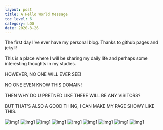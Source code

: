```yaml
---
layout: post
title: A Hello World Message
toc_level: 6
category: LOG
date: 2020-3-26
---
```



The first day I've ever have my personal blog. Thanks to github pages and jekyll!<br/><br/>
This is a place where I will be sharing my daily life and perhaps some interesting thoughts in my studies.<br/><br/>
HOWEVER, NO ONE WILL EVER SEE!<br/><br/>
NO ONE EVEN KNOW THIS DOMAIN!<br/><br/>
THEN WHY DO U PRETNED LIKE THERE WILL BE ANY VISITORS?<br/><br/>
BUT THAT'S ALSO A GOOD THING, I CAN MAKE MY PAGE SHOWY LIKE THIS.<br/><br/>
![img1]({{site.url}}{{site.baseurl}}{{site.assets_path}}/img/dog1.png)
![img1]({{site.url}}{{site.baseurl}}{{site.assets_path}}/img/dog1.png)
![img1]({{site.url}}{{site.baseurl}}{{site.assets_path}}/img/dog1.png)
![img1]({{site.url}}{{site.baseurl}}{{site.assets_path}}/img/dog1.png)
![img1]({{site.url}}{{site.baseurl}}{{site.assets_path}}/img/dog1.png)
![img1]({{site.url}}{{site.baseurl}}{{site.assets_path}}/img/dog1.png)
![img1]({{site.url}}{{site.baseurl}}{{site.assets_path}}/img/dog1.png)
![img1]({{site.url}}{{site.baseurl}}{{site.assets_path}}/img/dog1.png)
![img1]({{site.url}}{{site.baseurl}}{{site.assets_path}}/img/dog1.png)